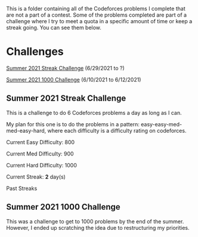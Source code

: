 This is a folder containing all of the Codeforces problems I complete that are not a part of a contest. Some of the problems completed are part of a challenge where I try to meet a quota in a specific amount of time or keep a streak going. You can see them below.

# Challenges

[Summer 2021 Streak Challenge](#summer-2021-streak-challenge) (6/29/2021 to ?)

[Summer 2021 1000 Challenge](#summer-2021-1000-challenge) (6/10/2021 to 6/12/2021)


## Summer 2021 Streak Challenge
This is a challenge to do 6 Codeforces problems a day as long as I can. 

My plan for this one is to do the problems in a pattern: easy-easy-med-med-easy-hard, where each difficulty is a difficulty rating on codeforces.

Current Easy Difficulty: 800

Current Med Difficulty: 900

Current Hard Difficulty: 1000

Current Streak: **2** day(s)

Past Streaks

## Summer 2021 1000 Challenge
This was a challenge to get to 1000 problems by the end of the summer. However, I ended up scratching the idea due to restructuring my priorities. 
